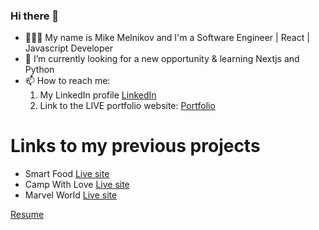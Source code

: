 ### Hi there 👋

- 👨🏼‍💻 My name is Mike Melnikov and I'm a Software Engineer | React | Javascript Developer
- 🌱 I’m currently looking for a new opportunity & learning Nextjs and Python
- 📫 How to reach me:
  1. My LinkedIn profile
[LinkedIn](https://www.linkedin.com/in/mike-mel/)
  2. Link to the LIVE portfolio website: 
[Portfolio](https://portfolio-mike.herokuapp.com/)

# Links to my previous projects
- Smart Food
[Live site](https://mikemel31.github.io/SmartFood/)
- Camp With Love
[Live site](https://campproject-mike.herokuapp.com/home)
- Marvel World
[Live site](https://mikesmarvel.herokuapp.com/)


[Resume](https://docs.google.com/document/d/1Dkj_9h9QSagdiHZWci1YqM4ja8odGrbMItT8xGNI_1Y/edit)
